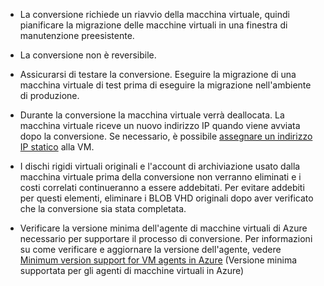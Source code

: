 
* La conversione richiede un riavvio della macchina virtuale, quindi pianificare la migrazione delle macchine virtuali in una finestra di manutenzione preesistente. 

* La conversione non è reversibile. 

* Assicurarsi di testare la conversione. Eseguire la migrazione di una macchina virtuale di test prima di eseguire la migrazione nell'ambiente di produzione.

* Durante la conversione la macchina virtuale verrà deallocata. La macchina virtuale riceve un nuovo indirizzo IP quando viene avviata dopo la conversione. Se necessario, è possibile [assegnare un indirizzo IP statico](../articles/virtual-network/virtual-network-ip-addresses-overview-arm.md) alla VM.

* I dischi rigidi virtuali originali e l'account di archiviazione usato dalla macchina virtuale prima della conversione non verranno eliminati e i costi correlati continueranno a essere addebitati. Per evitare addebiti per questi elementi, eliminare i BLOB VHD originali dopo aver verificato che la conversione sia stata completata.

* Verificare la versione minima dell'agente di macchine virtuali di Azure necessario per supportare il processo di conversione. Per informazioni su come verificare e aggiornare la versione dell'agente, vedere [Minimum version support for VM agents in Azure](https://support.microsoft.com/help/4049215/extensions-and-virtual-machine-agent-minimum-version-support) (Versione minima supportata per gli agenti di macchine virtuali in Azure)